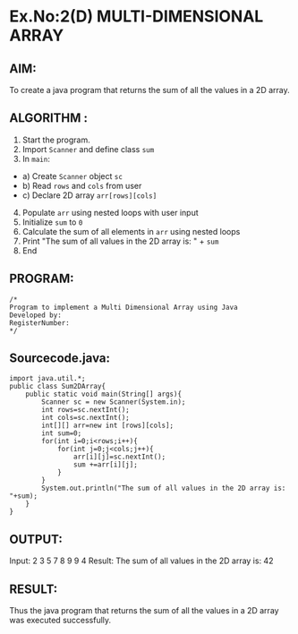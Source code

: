 # Ex.No:2(D) MULTI-DIMENSIONAL ARRAY

## AIM:
To create a java program that returns the sum of all the values in a 2D array.

## ALGORITHM :
1.	Start the program.
2.	Import `Scanner` and define class `sum`
3.	In `main`:
-	a) Create `Scanner` object `sc`
-	b) Read `rows` and `cols` from user
-	c) Declare 2D array `arr[rows][cols]`
4.	Populate `arr` using nested loops with user input
5.	Initialize `sum` to `0`
6.	Calculate the sum of all elements in `arr` using nested loops
7.	Print "The sum of all values in the 2D array is: " + `sum`
8.	End



## PROGRAM:
 ```
/*
Program to implement a Multi Dimensional Array using Java
Developed by: 
RegisterNumber:  
*/
```

## Sourcecode.java:
```
import java.util.*;
public class Sum2DArray{
    public static void main(String[] args){
        Scanner sc = new Scanner(System.in);
        int rows=sc.nextInt();
        int cols=sc.nextInt();
        int[][] arr=new int [rows][cols];
        int sum=0;
        for(int i=0;i<rows;i++){
            for(int j=0;j<cols;j++){
                arr[i][j]=sc.nextInt();
                sum +=arr[i][j];
            }
        }
        System.out.println("The sum of all values in the 2D array is: "+sum);
    }
}
```







## OUTPUT:
Input:
2
3
5
7
8
9
9
4
Result:
The sum of all values in the 2D array is: 42



## RESULT:
Thus the java program that returns the sum of all the values in a 2D array was executed successfully.


